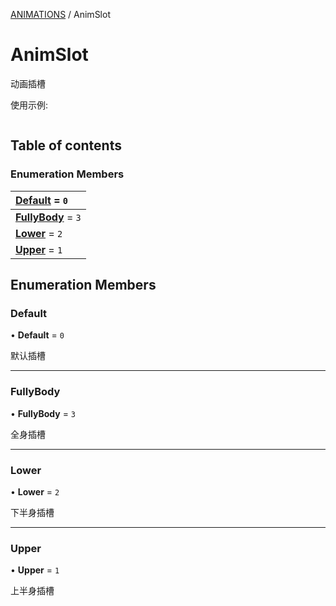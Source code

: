 [ANIMATIONS](../groups/ANIMATIONS.ANIMATIONS.md) / AnimSlot

# AnimSlot <Badge type="tip" text="Enumeration" /> <Score text="AnimSlot" />

动画插槽

<span style="font-size: 14px;">

使用示例:

</span>

```ts
```

## Table of contents

### Enumeration Members <Score text="Enumeration" /> 
| **[Default](mw.AnimSlot.md#default)** = ``0``  |
| :----- |
| **[FullyBody](mw.AnimSlot.md#fullybody)** = ``3`` |
| **[Lower](mw.AnimSlot.md#lower)** = ``2`` |
| **[Upper](mw.AnimSlot.md#upper)** = ``1`` |

## Enumeration Members

### Default <Score text="Default" /> 

• **Default** = ``0``

默认插槽

___

### FullyBody <Score text="FullyBody" /> 

• **FullyBody** = ``3``

全身插槽

___

### Lower <Score text="Lower" /> 

• **Lower** = ``2``

下半身插槽

___

### Upper <Score text="Upper" /> 

• **Upper** = ``1``

上半身插槽
